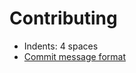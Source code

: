 # Contributing

- Indents: 4 spaces
- [Commit message format](https://github.com/ajoslin/conventional-changelog/blob/master/CONVENTIONS.md)